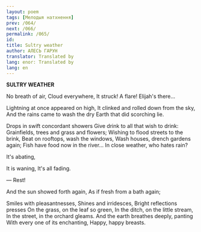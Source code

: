 ```yaml
---
layout: poem
tags: [Мелодыя натхнення]
prev: /064/
next: /066/
permalink: /065/
id: 
title: Sultry weather
author: АЛЕСЬ ГАРУН
translator: Translated by 
lang: enor: Translated by 
lang: en
---
```



 
**SULTRY WEATHER**

No breath of  air, Cloud everywhere, It struck! A flare! Elijah's there...

Lightning at once appeared on high, It clinked and rolled down from the sky, And the rains came to wash the dry Earth that did scorching lie.

Drops in swift concordant showers Give drink to all that wish to drink: Grainfields, trees and grass and flowers; Wishing to flood streets to the brink, Beat on rooftops, wash the windows, Wash houses, drench gardens again; Fish have food now in the river... In close weather, who hates rain?

It's abating,

It is waning, It's all fading.

— Rest!

And the sun showed forth again, As if fresh from a bath again;

Smiles with pleasantnesses, Shines and irridesces, Bright reflections presses On the grass, on the leaf so green, In the ditch, on the little stream, In the street, in the orchard gleams. And the earth breathes deeply, panting With every one of its enchanting, Happy, happy breasts.
